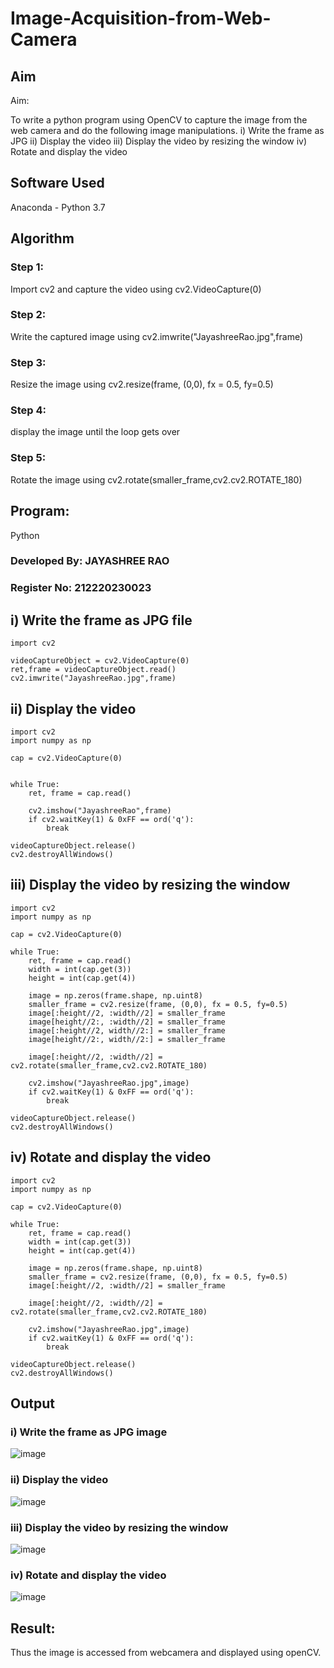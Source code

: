 # Image-Acquisition-from-Web-Camera
## Aim
 
Aim:
 
To write a python program using OpenCV to capture the image from the web camera and do the following image manipulations.
i) Write the frame as JPG 
ii) Display the video 
iii) Display the video by resizing the window
iv) Rotate and display the video

## Software Used
Anaconda - Python 3.7

## Algorithm

### Step 1:
Import cv2 and capture the video using cv2.VideoCapture(0)

### Step 2:
Write the captured image using cv2.imwrite("JayashreeRao.jpg",frame)

### Step 3:
Resize the image using cv2.resize(frame, (0,0), fx = 0.5, fy=0.5)

### Step 4:
display the image until the loop gets over

### Step 5:
Rotate the image using cv2.rotate(smaller_frame,cv2.cv2.ROTATE_180)

## Program:

 Python
 
### Developed By: JAYASHREE RAO
### Register No: 212220230023


## i) Write the frame as JPG file
```
import cv2

videoCaptureObject = cv2.VideoCapture(0)
ret,frame = videoCaptureObject.read()
cv2.imwrite("JayashreeRao.jpg",frame)
```

## ii) Display the video
```
import cv2
import numpy as np

cap = cv2.VideoCapture(0)


while True:
    ret, frame = cap.read()

    cv2.imshow("JayashreeRao",frame)
    if cv2.waitKey(1) & 0xFF == ord('q'):
        break

videoCaptureObject.release()
cv2.destroyAllWindows()
```

## iii) Display the video by resizing the window
```
import cv2
import numpy as np

cap = cv2.VideoCapture(0)

while True:
    ret, frame = cap.read()
    width = int(cap.get(3))
    height = int(cap.get(4))
    
    image = np.zeros(frame.shape, np.uint8)
    smaller_frame = cv2.resize(frame, (0,0), fx = 0.5, fy=0.5)
    image[:height//2, :width//2] = smaller_frame
    image[height//2:, :width//2] = smaller_frame
    image[:height//2, width//2:] = smaller_frame
    image[height//2:, width//2:] = smaller_frame

    image[:height//2, :width//2] = cv2.rotate(smaller_frame,cv2.cv2.ROTATE_180)

    cv2.imshow("JayashreeRao.jpg",image)
    if cv2.waitKey(1) & 0xFF == ord('q'):
        break

videoCaptureObject.release()
cv2.destroyAllWindows()
```

## iv) Rotate and display the video
```
import cv2
import numpy as np

cap = cv2.VideoCapture(0)

while True:
    ret, frame = cap.read()
    width = int(cap.get(3))
    height = int(cap.get(4))
    
    image = np.zeros(frame.shape, np.uint8)
    smaller_frame = cv2.resize(frame, (0,0), fx = 0.5, fy=0.5)
    image[:height//2, :width//2] = smaller_frame

    image[:height//2, :width//2] = cv2.rotate(smaller_frame,cv2.cv2.ROTATE_180)

    cv2.imshow("JayashreeRao.jpg",image)
    if cv2.waitKey(1) & 0xFF == ord('q'):
        break

videoCaptureObject.release()
cv2.destroyAllWindows()
```

## Output

### i) Write the frame as JPG image

![image](https://user-images.githubusercontent.com/74660507/161384406-a66c146b-391f-442b-9ad1-2f4f356715db.png)

### ii) Display the video

![image](https://user-images.githubusercontent.com/74660507/161384422-92e2ed7b-a2dc-496c-8063-172615adfcc9.png)

### iii) Display the video by resizing the window

![image](https://user-images.githubusercontent.com/74660507/161384444-ca840796-8cfc-41c9-89e7-955d83833836.png)

### iv) Rotate and display the video

![image](https://user-images.githubusercontent.com/74660507/161384458-f144bff1-301b-4f89-8b6b-518f4c22c90a.png)

## Result:
Thus the image is accessed from webcamera and displayed using openCV.
